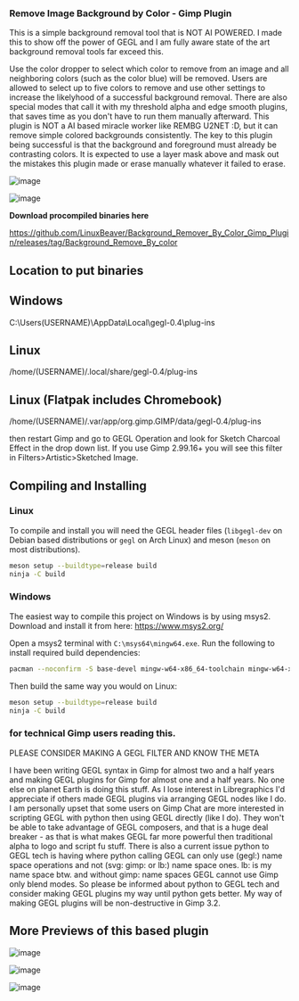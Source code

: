 ### Remove Image Background by Color - Gimp Plugin
This is a simple background removal tool that is NOT AI POWERED. I made this to show off the power of GEGL and I am fully aware state of the art background removal tools far exceed this.

Use the color dropper to select which color to remove from an image and all neighboring colors (such as the color blue) will be removed. Users are allowed to select up to five colors to remove and use other settings to increase the likelyhood of a successful background removal. There are also special modes that call it with my threshold alpha and edge smooth plugins, that saves time as you don't have to run them manually afterward. This plugin is NOT a AI based miracle worker like REMBG U2NET :D,  but it can remove simple colored backgrounds consistently. The key to this plugin being successful is that the background and foreground must already be contrasting colors. It is expected to use a layer mask above and mask out the mistakes this plugin made or erase manually whatever it failed to erase. 

![image](https://github.com/LinuxBeaver/Background_Remover_By_Color_Gimp_Plugin/assets/78667207/7abdd25b-220e-4efd-a217-ad947ac029b0)

![image](https://github.com/LinuxBeaver/Background_Remover_By_Color_Gimp_Plugin/assets/78667207/d7fd33eb-b6c8-46fe-b2cf-0884a027f007)

**Download procompiled binaries here**

https://github.com/LinuxBeaver/Background_Remover_By_Color_Gimp_Plugin/releases/tag/Background_Remove_By_color

## Location to put binaries

## Windows
 C:\Users\(USERNAME)\AppData\Local\gegl-0.4\plug-ins
 
## Linux 
 /home/(USERNAME)/.local/share/gegl-0.4/plug-ins
 
## Linux (Flatpak includes Chromebook)
 /home/(USERNAME)/.var/app/org.gimp.GIMP/data/gegl-0.4/plug-ins

then restart Gimp and go to GEGL Operation and look for Sketch Charcoal Effect in the drop down list. If you use Gimp 2.99.16+ you will see this filter in Filters>Artistic>Sketched Image.


## Compiling and Installing

### Linux

To compile and install you will need the GEGL header files (`libgegl-dev` on
Debian based distributions or `gegl` on Arch Linux) and meson (`meson` on
most distributions).

```bash
meson setup --buildtype=release build
ninja -C build

```
 

### Windows

The easiest way to compile this project on Windows is by using msys2.  Download
and install it from here: https://www.msys2.org/

Open a msys2 terminal with `C:\msys64\mingw64.exe`.  Run the following to
install required build dependencies:

```bash
pacman --noconfirm -S base-devel mingw-w64-x86_64-toolchain mingw-w64-x86_64-meson mingw-w64-x86_64-gegl
```

Then build the same way you would on Linux:

```bash
meson setup --buildtype=release build
ninja -C build
```

### for technical Gimp users reading this.
 
PLEASE CONSIDER MAKING A GEGL FILTER AND KNOW THE META

I have been writing GEGL syntax in Gimp for almost two and a half years and making GEGL plugins for  Gimp for almost one and a half years. No one else on planet Earth is doing this stuff. As I lose interest in Libregraphics I'd appreciate if others made GEGL plugins via arranging GEGL nodes like I do. I am personally upset that some users on Gimp Chat are more interested in scripting GEGL with python then using GEGL directly (like I do). They won't be able to take advantage of GEGL composers, and that is a huge deal breaker - as that is what makes GEGL far more powerful then traditional alpha to logo and script fu stuff. There is also a current issue python to GEGL tech is having where python calling GEGL can only use (gegl:) name space operations and not (svg: gimp: or lb:) name space ones. lb: is my name space btw.  and without gimp: name spaces GEGL cannot use Gimp only blend modes. So please be informed about python to GEGL tech and consider making GEGL plugins my way until python gets better. My way of making GEGL plugins will be non-destructive in Gimp 3.2.

## More Previews of this based plugin

![image](https://github.com/LinuxBeaver/Background_Remover_By_Color_Gimp_Plugin/assets/78667207/a547300b-26a0-4c9e-8fda-b3283e4589a9)

![image](https://github.com/LinuxBeaver/Background_Remover_By_Color_Gimp_Plugin/assets/78667207/c580b5e3-f453-4970-9b1b-dc01ca24d62b)

![image](https://github.com/LinuxBeaver/Background_Remover_By_Color_Gimp_Plugin/assets/78667207/915bf568-f0b5-4632-8b0a-b828ad982d93)

